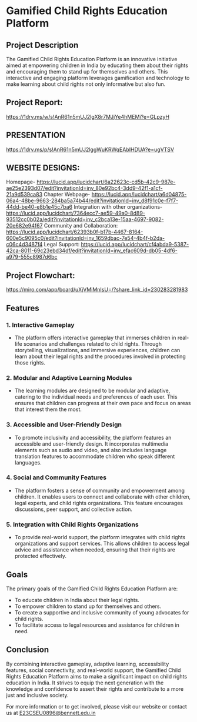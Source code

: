# Gamified Child Rights Education Platform

## Project Description

The Gamified Child Rights Education Platform is an innovative initiative aimed at empowering children in India by educating them about their rights and encouraging them to stand up for themselves and others. This interactive and engaging platform leverages gamification and technology to make learning about child rights not only informative but also fun.

## Project Report: 
https://1drv.ms/w/s!AnR61n5mUJ2lgX8r7MJjYe4hMEMi?e=GLpzyH

## PRESENTATION
https://1drv.ms/p/s!AnR61n5mUJ2lggWuKRWqEAbIHDUA?e=ugVTSV

## WEBSITE DESIGNS: 
Homepage- https://lucid.app/lucidchart/6a22623c-cd5b-42c9-987e-ae25e2393d07/edit?invitationId=inv_80e92bc4-3dd9-42f1-a1cf-21a9d539ca83
Chapter Webpage- https://lucid.app/lucidchart/a6d04875-06a4-48be-9663-284ba5a74b44/edit?invitationId=inv_d8f91c0e-f7f7-44dd-be40-e8b1e45c7ba6
Integration with other organizations- https://lucid.app/lucidchart/7364ecc7-ae59-49a0-8d89-93512cc0b02a/edit?invitationId=inv_c2bca13e-15aa-4697-9082-20e682e94f67
Community and Collaboration: https://lucid.app/lucidchart/62393b0f-b17b-4467-8164-600e5c9095c0/edit?invitationId=inv_1659dbac-7e54-4b4f-b2da-c06c4d3487f4
Legal Support: https://lucid.app/lucidchart/cf4abda9-5387-42ca-8011-69c23ebd34df/edit?invitationId=inv_efac609d-db05-4df6-a979-555c8987d6bc

## Project Flowchart:
https://miro.com/app/board/uXjVMiMnIsU=/?share_link_id=230283281983 

## Features

### 1. Interactive Gameplay

- The platform offers interactive gameplay that immerses children in real-life scenarios and challenges related to child rights. Through storytelling, visualizations, and immersive experiences, children can learn about their legal rights and the procedures involved in protecting those rights.

### 2. Modular and Adaptive Learning Modules

- The learning modules are designed to be modular and adaptive, catering to the individual needs and preferences of each user. This ensures that children can progress at their own pace and focus on areas that interest them the most.

### 3. Accessible and User-Friendly Design

- To promote inclusivity and accessibility, the platform features an accessible and user-friendly design. It incorporates multimedia elements such as audio and video, and also includes language translation features to accommodate children who speak different languages.

### 4. Social and Community Features

- The platform fosters a sense of community and empowerment among children. It enables users to connect and collaborate with other children, legal experts, and child rights organizations. This feature encourages discussions, peer support, and collective action.

### 5. Integration with Child Rights Organizations

- To provide real-world support, the platform integrates with child rights organizations and support services. This allows children to access legal advice and assistance when needed, ensuring that their rights are protected effectively.

## Goals

The primary goals of the Gamified Child Rights Education Platform are:

- To educate children in India about their legal rights.
- To empower children to stand up for themselves and others.
- To create a supportive and inclusive community of young advocates for child rights.
- To facilitate access to legal resources and assistance for children in need.

## Conclusion

By combining interactive gameplay, adaptive learning, accessibility features, social connectivity, and real-world support, the Gamified Child Rights Education Platform aims to make a significant impact on child rights education in India. It strives to equip the next generation with the knowledge and confidence to assert their rights and contribute to a more just and inclusive society.

For more information or to get involved, please visit our website or contact us at E23CSEU0896@bennett.edu.in
